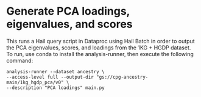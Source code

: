 # Generate PCA loadings, eigenvalues, and scores
This runs a Hail query script in Dataproc using Hail Batch in order to output the PCA eigenvalues, scores, and loadings from the 1KG + HGDP dataset. To run, use conda to install the analysis-runner, then execute the following command:

```
analysis-runner --dataset ancestry \
--access-level full --output-dir "gs://cpg-ancestry-main/1kg_hgdp_pca/v0" \
--description "PCA loadings" main.py
```
